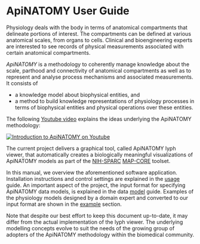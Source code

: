 # ApiNATOMY User Guide
 Physiology deals with the body in terms of anatomical compartments that delineate portions of  interest. The compartments can be defined at various anatomical scales, from organs to cells. Clinical and bioengineering experts are interested to see records of physical measurements associated with certain anatomical compartments.

_ApiNATOMY_ is a methodology to coherently manage knowledge about the scale, parthood and connectivity of anatomical compartments as well as to represent and analyse process mechanisms and associated measurements. It consists of
* a knowledge model about biophysical entities, and   
* a method to build knowledge representations of physiology processes in terms of  biophysical entities and physical operations over these entities.

The following [Youtube video](https://www.youtube.com/watch?v=unSw6VcIOHw) explains the ideas underlying the ApiNATOMY methodology:

[![Introduction to ApiNATOMY on Youtube](https://img.youtube.com/vi/unSw6VcIOHw/0.jpg)](https://www.youtube.com/watch?v=unSw6VcIOHw)

The current project delivers a graphical tool, called ApiNATOMY lyph viewer,  that automatically creates a biologically meaningful visualizations of ApiNATOMY models as part of the [NIH-SPARC](https://commonfund.nih.gov/sparc) [MAP-CORE](https://projectreporter.nih.gov/project_info_description.cfm?aid=9538432) toolset.

In this manual, we overview the aforementioned software application. Installation instructions and control  settings are explained in the [usage](./manual/usage.html) guide. An important aspect of the project, the input format for specifying ApiNATOMY data models, is explained in the data [model](./manual/model.html) guide. Examples of the physiology models designed by a domain expert and converted to our input format are shown in the [example](./manual/examples.html) section.

Note that despite our best effort to keep this document up-to-date, it may differ from the actual implementation of the lyph viewer. The underlying modelling concepts evolve to suit the needs of the growing group of adopters of the ApiNATOMY methodology within the biomedical community.
  
